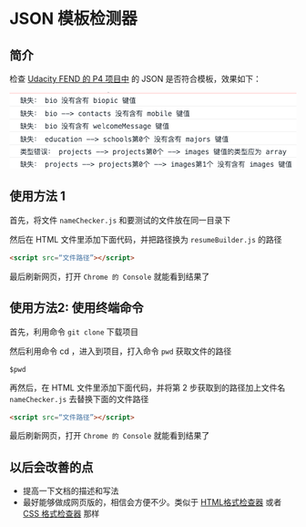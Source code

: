 # JSON 模板检测器

##  简介
检查 [Udacity FEND 的 P4 项目中](https://github.com/udacity/frontend-nanodegree-resume) 的 JSON 是否符合模板，效果如下：

![效果图](https://github.com/PoBlue/JsonPatternChecker/blob/master/屏幕快照%202017-03-14%20下午5.21.39.png)

## 使用方法 1
首先，将文件 `nameChecker.js` 和要测试的文件放在同一目录下

然后在 HTML 文件里添加下面代码，并把路径换为 `resumeBuilder.js` 的路径
```html
<script src=“文件路径”></script>
```
最后刷新网页，打开 `Chrome 的 Console` 就能看到结果了

## 使用方法2: 使用终端命令

首先，利用命令 `git clone` 下载项目

然后利用命令 cd ，进入到项目，打入命令 `pwd` 获取文件的路径
```
$pwd
```
再然后，在 HTML 文件里添加下面代码，并将第 2 步获取到的路径加上文件名 `nameChecker.js` 去替换下面的文件路径
```html
<script src=“文件路径”></script>
 ```
最后刷新网页，打开 `Chrome 的 Console` 就能看到结果了

## 以后会改善的点
- 提高一下文档的描述和写法
- 最好能够做成网页版的，相信会方便不少。类似于 [HTML格式检查器](https://validator.w3.org/) 或者 [CSS 格式检查器](http://csslint.net/#results) 那样 
